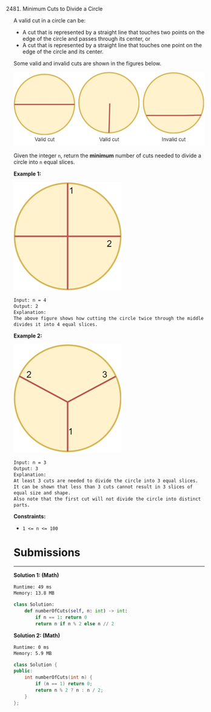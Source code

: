 2481. Minimum Cuts to Divide a Circle

A valid cut in a circle can be:

* A cut that is represented by a straight line that touches two points on the edge of the circle and passes through its center, or
* A cut that is represented by a straight line that touches one point on the edge of the circle and its center.

Some valid and invalid cuts are shown in the figures below.

![2481_alldrawio.png](img/2481_alldrawio.png)

Given the integer `n`, return the **minimum** number of cuts needed to divide a circle into `n` equal slices.

 

**Example 1:**

![2481_11drawio.png](img/2481_11drawio.png)
```
Input: n = 4
Output: 2
Explanation: 
The above figure shows how cutting the circle twice through the middle divides it into 4 equal slices.
```

**Example 2:**

![2481_22drawio.png](img/2481_22drawio.png)
```
Input: n = 3
Output: 3
Explanation:
At least 3 cuts are needed to divide the circle into 3 equal slices. 
It can be shown that less than 3 cuts cannot result in 3 slices of equal size and shape.
Also note that the first cut will not divide the circle into distinct parts.
```

**Constraints:**

* `1 <= n <= 100`

# Submissions
---
**Solution 1: (Math)**
```
Runtime: 49 ms
Memory: 13.8 MB
```
```python
class Solution:
    def numberOfCuts(self, n: int) -> int:
        if n == 1: return 0
        return n if n % 2 else n // 2
```

**Solution 2: (Math)**
```
Runtime: 0 ms
Memory: 5.9 MB
```
```c++
class Solution {
public:
    int numberOfCuts(int n) {
        if (n == 1) return 0;
        return n % 2 ? n : n / 2;
    }
};
```
